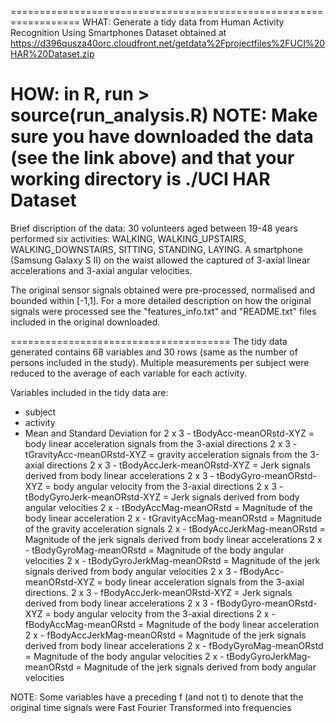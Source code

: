 ==================================================================
WHAT: Generate a tidy data from Human Activity Recognition Using Smartphones Dataset obtained at https://d396qusza40orc.cloudfront.net/getdata%2Fprojectfiles%2FUCI%20HAR%20Dataset.zip 

HOW: in R, run > source(run_analysis.R)
NOTE: Make sure you have downloaded the data (see the link above) and that your working directory is ./UCI HAR Dataset
==================================================================
Brief discription of the data:
30 volunteers aged between 19-48 years performed six activities: WALKING, WALKING_UPSTAIRS, WALKING_DOWNSTAIRS, SITTING, STANDING, LAYING. A smartphone (Samsung Galaxy S II) on the waist allowed the captured of 3-axial linear accelerations and 3-axial angular velocities.

The original sensor signals obtained were pre-processed, normalised and bounded within [-1,1]. For a more detailed description on how the original signals were processed see the "features_info.txt" and "README.txt" files included in the original downloaded.


======================================
The tidy data generated contains 68 variables and 30 rows (same as the number of persons included in the study). Multiple measurements per subject were reduced to the average of each variable for each activity.

Variables included in the tidy data are:
- subject
- activity
- Mean and Standard Deviation for 
	2 x 3 - tBodyAcc-meanORstd-XYZ = body linear acceleration signals from the 3-axial directions
	2 x 3 - tGravityAcc-meanORstd-XYZ = gravity acceleration signals from the 3-axial directions
	2 x 3 - tBodyAccJerk-meanORstd-XYZ = Jerk signals derived from body linear accelerations
	2 x 3 - tBodyGyro-meanORstd-XYZ = body angular velocity from the 3-axial directions
	2 x 3 - tBodyGyroJerk-meanORstd-XYZ = Jerk signals derived from body angular velocities
	2 x - tBodyAccMag-meanORstd = Magnitude of the body linear acceleration
	2 x - tGravityAccMag-meanORstd = Magnitude of the gravity acceleration signals
	2 x - tBodyAccJerkMag-meanORstd = Magnitude of the jerk signals derived from body linear accelerations
	2 x - tBodyGyroMag-meanORstd = Magnitude of the body angular velocities
	2 x - tBodyGyroJerkMag-meanORstd = Magnitude of the jerk signals derived from body angular velocities
	2 x 3 - fBodyAcc-meanORstd-XYZ = body linear acceleration signals from the 3-axial directions.
	2 x 3 - fBodyAccJerk-meanORstd-XYZ = Jerk signals derived from body linear accelerations
	2 x 3 - fBodyGyro-meanORstd-XYZ = body angular velocity from the 3-axial directions
	2 x - fBodyAccMag-meanORstd = Magnitude of the body linear acceleration
	2 x - fBodyAccJerkMag-meanORstd = Magnitude of the jerk signals derived from body linear accelerations
	2 x - fBodyGyroMag-meanORstd = Magnitude of the body angular velocities
	2 x - tBodyGyroJerkMag-meanORstd = Magnitude of the jerk signals derived from body angular velocities

NOTE: Some variables have a preceding f (and not t) to denote that the original time signals were Fast Fourier Transformed into frequencies